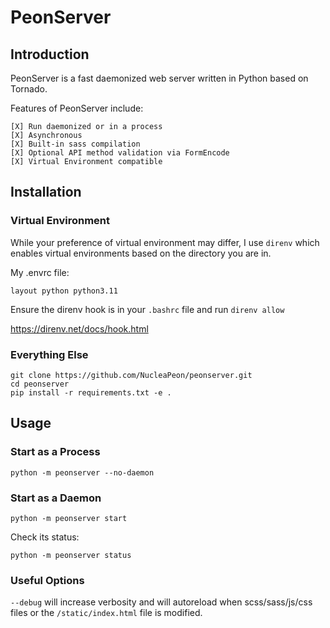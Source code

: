 PeonServer
==========

Introduction
------------

PeonServer is a fast daemonized web server written in Python based on Tornado.

Features of PeonServer include:

    [X] Run daemonized or in a process
    [X] Asynchronous
    [X] Built-in sass compilation
    [X] Optional API method validation via FormEncode
    [X] Virtual Environment compatible
    
Installation
------------

### Virtual Environment


While your preference of virtual environment may differ, I use ``direnv`` which enables virtual environments based on the directory you are in.

My .envrc file:

```
layout python python3.11
```

Ensure the direnv hook is in your ``.bashrc`` file and run ``direnv allow``

https://direnv.net/docs/hook.html


### Everything Else

```
git clone https://github.com/NucleaPeon/peonserver.git
cd peonserver
pip install -r requirements.txt -e .
```


Usage
-----

### Start as a Process

```
python -m peonserver --no-daemon
```

### Start as a Daemon

```
python -m peonserver start
```

Check its status:

```
python -m peonserver status
```


### Useful Options

``--debug`` will increase verbosity and will autoreload when scss/sass/js/css files or the ``/static/index.html`` file is modified.

